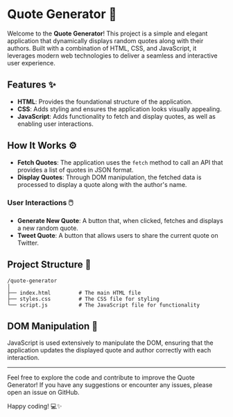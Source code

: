 # Quote Generator 📜

Welcome to the **Quote Generator**!
This project is a simple and elegant application that dynamically displays random quotes along with their authors.
Built with a combination of HTML, CSS, and JavaScript, it leverages modern web technologies to deliver a seamless and interactive user experience.

## Features ✨

- **HTML**: Provides the foundational structure of the application.
- **CSS**: Adds styling and ensures the application looks visually appealing.
- **JavaScript**: Adds functionality to fetch and display quotes, as well as enabling user interactions.

## How It Works ⚙️

- **Fetch Quotes**: The application uses the `fetch` method to call an API that provides a list of quotes in JSON format.
- **Display Quotes**: Through DOM manipulation, the fetched data is processed to display a quote along with the author's name.

### User Interactions 🖱️

- **Generate New Quote**: A button that, when clicked, fetches and displays a new random quote.
- **Tweet Quote**: A button that allows users to share the current quote on Twitter.

## Project Structure 📂

```
/quote-generator
│
├── index.html         # The main HTML file
├── styles.css         # The CSS file for styling
└── script.js          # The JavaScript file for functionality
```

## DOM Manipulation 🔧

JavaScript is used extensively to manipulate the DOM, ensuring that the application updates the displayed quote and author correctly with each interaction.

---

Feel free to explore the code and contribute to improve the Quote Generator!
If you have any suggestions or encounter any issues, please open an issue on GitHub.

Happy coding! 💻✨
